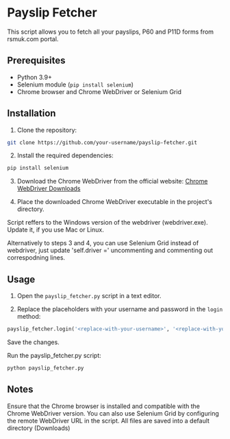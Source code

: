 # Payslip Fetcher

This script allows you to fetch all your payslips, P60 and P11D forms from rsmuk.com portal. 

## Prerequisites

- Python 3.9+
- Selenium module (`pip install selenium`)
- Chrome browser and Chrome WebDriver or Selenium Grid

## Installation

1. Clone the repository:

```bash
git clone https://github.com/your-username/payslip-fetcher.git
```


2. Install the required dependencies:
```bash
pip install selenium
```

3. Download the Chrome WebDriver from the official website: [Chrome WebDriver Downloads](https://sites.google.com/chromium.org/driver/downloads?authuser=0)

4. Place the downloaded Chrome WebDriver executable in the project's directory.

Script reffers to the Windows version of the webdriver (webdriver.exe). Update it, if you use Mac or Linux.

Alternatively to steps 3 and 4, you can use Selenium Grid instead of webdriver, just update 'self.driver =' uncommenting and commenting out correspodning lines.

## Usage

1. Open the `payslip_fetcher.py` script in a text editor.

2. Replace the placeholders with your username and password in the `login` method:

```python
payslip_fetcher.login('<replace-with-your-username>', '<replace-with-your-password>')
```

Save the changes.

Run the payslip_fetcher.py script:
```python 
python payslip_fetcher.py
```
## Notes
Ensure that the Chrome browser is installed and compatible with the Chrome WebDriver version.
You can also use Selenium Grid by configuring the remote WebDriver URL in the script.
All files are saved into a default directory (Downloads)

